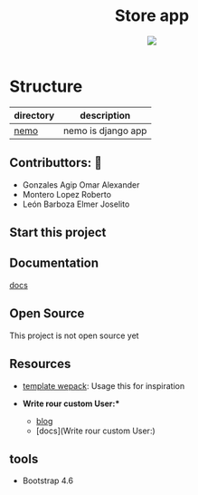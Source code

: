 <div align="center">
   <h1>Store app</h1>
   <img src="icon.png"/>
</div>
<br/>

# Structure

| directory    |    description     |
| :----------- | :----------------: |
| [nemo](nemo) | nemo is django app |

## Contributtors: 💯

- Gonzales Agip Omar Alexander
- Montero Lopez Roberto
- León Barboza Elmer Joselito

## Start this project

## Documentation

[docs](https://www.notion.so/Django-aplication-b7dfb11cd7044223b21fc98a433a0218)

## Open Source

This project is not open source yet

## Resources

- [template wepack](https://github.com/fceruti/django-starter-project):
  Usage this for inspiration

- **Write rour custom User:\***
  - [blog](https://testdriven.io/blog/django-custom-user-model/#user-model)
  - [docs](Write rour custom User:)

## tools

- Bootstrap 4.6
